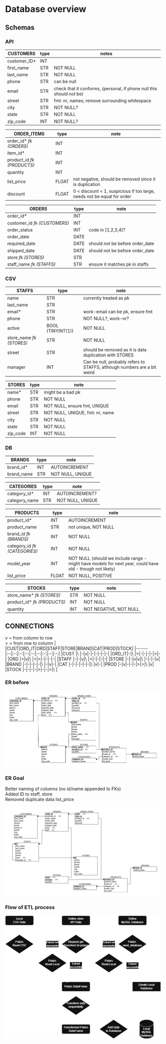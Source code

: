 # Database overview

## Schemas

### API

|CUSTOMERS|type |notes
|---------|-| - |
|customer_ID*| INT |
|first_name|STR | NOT NULL|
|last_name|STR|NOT NULL|
|phone| STR| can be null|
|email| STR| check that it conforms, (personal, if phone null this should not be)|
|street| STR | fmt: nr, names; remove surrounding whitespace|
|city| STR | NOT NULL? |
|state| STR | NOT NULL|
|zip_code| INT | NOT NULL?|

| ORDER_ITEMS| type | note |
|-|-|-|
|order_id* *fk (ORDERS)*| INT |
|item_id*| INT |
|product_id *fk (PRODUCTS)*| INT |
|quantity| INT |
|list_price| FLOAT | not negative, should be removed since it is duplication |
|discount| FLOAT | 0 < discount < 1, suspicious if too large, needs not be equal for order|

| ORDERS| type | note |
|-|-|-|
|order_id*| INT|
|customer_id *fk (CUSTOMERS)*| INT |
|order_status|INT | code in [1,2,3,4]?|
|order_date|DATE|
|required_date|DATE|should not be before order_date |
|shipped_date|DATE|should not be before order_date |
|store *fk (STORES)*| STR |
|staff_name *fk (STAFFS)*| STR | ensure it matches pk in staffs|

### CSV

|STAFFS| type | note |
|-|-|-|
|name| STR | currently treated as pk |
|last_name| STR |
|email*| STR | work-email can be pk, ensure fmt|
|phone| STR | NOT NULL?, work-nr? |
|active| BOOL (TINYINT(1)) | NOT NULL |
|store_name *fk (STORES)*| STR | NOT NULL |
|street| STR | should be removed as it is data duplication with STORES|
|manager| INT | Can be null, probably refers to STAFFS, although numbers are a bit weird|

|STORES| type | note |
|-|-|-|
|name*| STR | might be a bad pk |
|phone| STR | NOT NULL
|email| STR | NOT NULL, ensure fmt, UNIQUE |
|street| STR | NOT NULL, UNIQUE, fmt: nr, name|
|city| STR | NOT NULL|
|state| STR | NOT NULL |
|zip_code| INT | NOT NULL |
### DB

|BRANDS| type | note |
|-|-|-|
| brand_id* | INT | AUTOINCREMENT
| brand_name | STR | NOT NULL, UNIQUE

|CATEGORIES| type | note |
|-|-|-|
| category_id* | INT | AUTOINCREMENT?|
| category_name | STR | NOT NULL, UNIQUE |

|PRODUCTS| type | note |
|-|-|-|
| product_id* | INT | AUTOINCREMENT |
| product_name | STR | not unique, NOT NULL |
| brand_id *fk (BRANDS)* | INT | NOT NULL |
| category_id *fk (CATEGORIES)* | INT | NOT NULL |
| model_year | INT | NOT NULL (should we include range - might have models for next year, could have old - though not likely)
| list_price | FLOAT | NOT NULL, POSITIVE |

|STOCKS| type | note |
|-|-|-|
| store_name* *fk (STORES)*| STR | NOT NULL |
| product_id* *fk (PRODUCTS)*| INT | NOT NULL |
| quantity | INT | NOT NEGATIVE, NOT NULL |

## CONNECTIONS
v = from column to row  
\> = from row to column
|      |CUST|ORD_IT|ORD|STAFF|STORE|BRAND|CAT|PROD|STOCK|
|------|:-:|:-:|:-:|:-:|:-:|:-:|:-:|:-:|:-:|
|CUST  |\ |-|v|-|-|-|-|-|-|
|ORD_IT|-|\ |>|-|-|-|-|>|-|
|ORD   |>|v|\ |>|>|-|-|-|-|
|STAFF |-|-|v|\ |>|-|-|-|-|
|STORE |-|-|v|v|\ |-|-|-|v|
|BRAND |-|-|-|-|-|\ |-|v|-|
|CAT   |-|-|-|-|-|-|\ |v|-|
|PROD  |-|v|-|-|-|>|>|\ |v|
|STOCK |-|-|-|-|>|-|-|>|\ |


### ER before

![ER before](Data/ER-before.png "ER before")

### ER Goal

Better naming of columns (no id/name appended to FKs)  
Added ID to staff, store  
Removed duplicate data list_price

![ER Goal](Data/ER_goal.png "ER goal")


### Flow of ETL process

![ETL Process](Data/ETL-flow.png "ER Flow")


